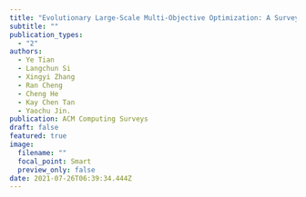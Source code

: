 ```yaml
---
title: "Evolutionary Large-Scale Multi-Objective Optimization: A Survey"
subtitle: ""
publication_types:
  - "2"
authors:
  - Ye Tian
  - Langchun Si
  - Xingyi Zhang
  - Ran Cheng
  - Cheng He
  - Kay Chen Tan
  - Yaochu Jin.
publication: ACM Computing Surveys
draft: false
featured: true
image:
  filename: ""
  focal_point: Smart
  preview_only: false
date: 2021-07-26T06:39:34.444Z
---
```

